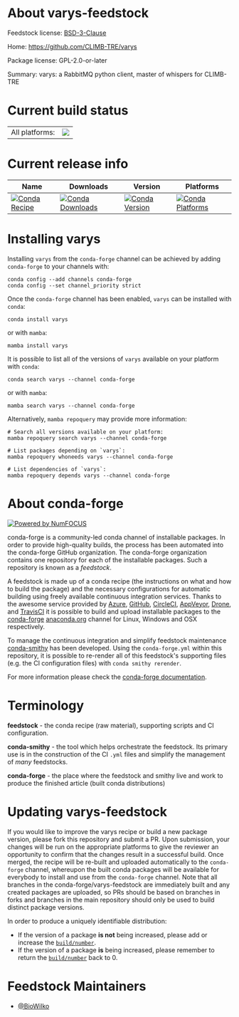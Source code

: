 About varys-feedstock
=====================

Feedstock license: [BSD-3-Clause](https://github.com/conda-forge/varys-feedstock/blob/main/LICENSE.txt)

Home: https://github.com/CLIMB-TRE/varys

Package license: GPL-2.0-or-later

Summary: varys: a RabbitMQ python client, master of whispers for CLIMB-TRE

Current build status
====================


<table><tr><td>All platforms:</td>
    <td>
      <a href="https://dev.azure.com/conda-forge/feedstock-builds/_build/latest?definitionId=19991&branchName=main">
        <img src="https://dev.azure.com/conda-forge/feedstock-builds/_apis/build/status/varys-feedstock?branchName=main">
      </a>
    </td>
  </tr>
</table>

Current release info
====================

| Name | Downloads | Version | Platforms |
| --- | --- | --- | --- |
| [![Conda Recipe](https://img.shields.io/badge/recipe-varys-green.svg)](https://anaconda.org/conda-forge/varys) | [![Conda Downloads](https://img.shields.io/conda/dn/conda-forge/varys.svg)](https://anaconda.org/conda-forge/varys) | [![Conda Version](https://img.shields.io/conda/vn/conda-forge/varys.svg)](https://anaconda.org/conda-forge/varys) | [![Conda Platforms](https://img.shields.io/conda/pn/conda-forge/varys.svg)](https://anaconda.org/conda-forge/varys) |

Installing varys
================

Installing `varys` from the `conda-forge` channel can be achieved by adding `conda-forge` to your channels with:

```
conda config --add channels conda-forge
conda config --set channel_priority strict
```

Once the `conda-forge` channel has been enabled, `varys` can be installed with `conda`:

```
conda install varys
```

or with `mamba`:

```
mamba install varys
```

It is possible to list all of the versions of `varys` available on your platform with `conda`:

```
conda search varys --channel conda-forge
```

or with `mamba`:

```
mamba search varys --channel conda-forge
```

Alternatively, `mamba repoquery` may provide more information:

```
# Search all versions available on your platform:
mamba repoquery search varys --channel conda-forge

# List packages depending on `varys`:
mamba repoquery whoneeds varys --channel conda-forge

# List dependencies of `varys`:
mamba repoquery depends varys --channel conda-forge
```


About conda-forge
=================

[![Powered by
NumFOCUS](https://img.shields.io/badge/powered%20by-NumFOCUS-orange.svg?style=flat&colorA=E1523D&colorB=007D8A)](https://numfocus.org)

conda-forge is a community-led conda channel of installable packages.
In order to provide high-quality builds, the process has been automated into the
conda-forge GitHub organization. The conda-forge organization contains one repository
for each of the installable packages. Such a repository is known as a *feedstock*.

A feedstock is made up of a conda recipe (the instructions on what and how to build
the package) and the necessary configurations for automatic building using freely
available continuous integration services. Thanks to the awesome service provided by
[Azure](https://azure.microsoft.com/en-us/services/devops/), [GitHub](https://github.com/),
[CircleCI](https://circleci.com/), [AppVeyor](https://www.appveyor.com/),
[Drone](https://cloud.drone.io/welcome), and [TravisCI](https://travis-ci.com/)
it is possible to build and upload installable packages to the
[conda-forge](https://anaconda.org/conda-forge) [anaconda.org](https://anaconda.org/)
channel for Linux, Windows and OSX respectively.

To manage the continuous integration and simplify feedstock maintenance
[conda-smithy](https://github.com/conda-forge/conda-smithy) has been developed.
Using the ``conda-forge.yml`` within this repository, it is possible to re-render all of
this feedstock's supporting files (e.g. the CI configuration files) with ``conda smithy rerender``.

For more information please check the [conda-forge documentation](https://conda-forge.org/docs/).

Terminology
===========

**feedstock** - the conda recipe (raw material), supporting scripts and CI configuration.

**conda-smithy** - the tool which helps orchestrate the feedstock.
                   Its primary use is in the construction of the CI ``.yml`` files
                   and simplify the management of *many* feedstocks.

**conda-forge** - the place where the feedstock and smithy live and work to
                  produce the finished article (built conda distributions)


Updating varys-feedstock
========================

If you would like to improve the varys recipe or build a new
package version, please fork this repository and submit a PR. Upon submission,
your changes will be run on the appropriate platforms to give the reviewer an
opportunity to confirm that the changes result in a successful build. Once
merged, the recipe will be re-built and uploaded automatically to the
`conda-forge` channel, whereupon the built conda packages will be available for
everybody to install and use from the `conda-forge` channel.
Note that all branches in the conda-forge/varys-feedstock are
immediately built and any created packages are uploaded, so PRs should be based
on branches in forks and branches in the main repository should only be used to
build distinct package versions.

In order to produce a uniquely identifiable distribution:
 * If the version of a package **is not** being increased, please add or increase
   the [``build/number``](https://docs.conda.io/projects/conda-build/en/latest/resources/define-metadata.html#build-number-and-string).
 * If the version of a package **is** being increased, please remember to return
   the [``build/number``](https://docs.conda.io/projects/conda-build/en/latest/resources/define-metadata.html#build-number-and-string)
   back to 0.

Feedstock Maintainers
=====================

* [@BioWilko](https://github.com/BioWilko/)


